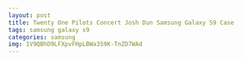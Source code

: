 ```yaml
---
layout: post
title: Twenty One Pilots Concert Josh Dun Samsung Galaxy S9 Case
tags: samsung galaxy s9
categories: samsung
img: 1V9QBhD9LFXpvFHpLBWa3S9K-TnZD7WAd
---
```

